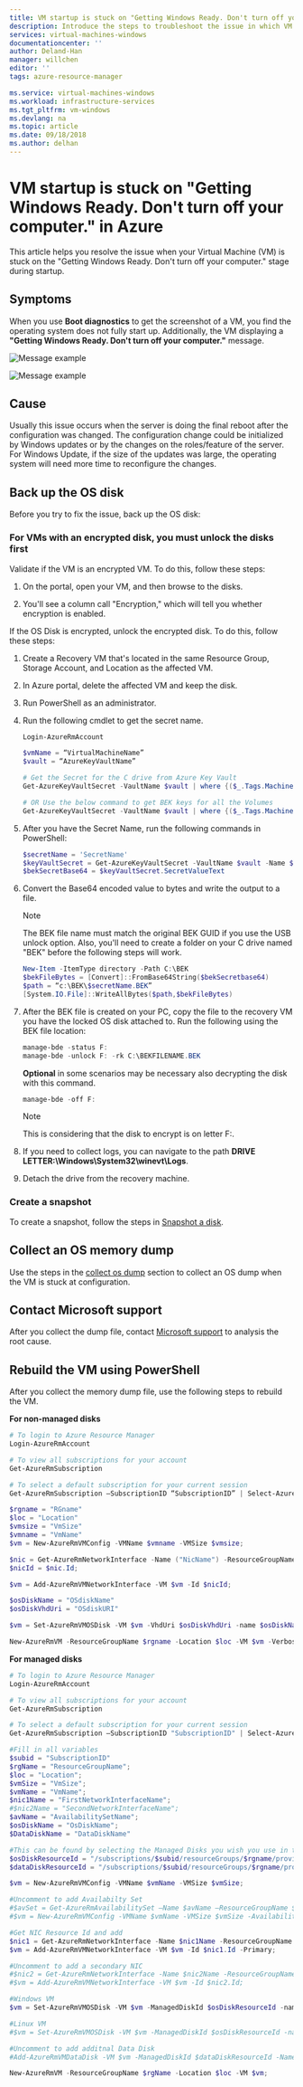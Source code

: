 ```yaml
---
title: VM startup is stuck on "Getting Windows Ready. Don't turn off your computer." in Azure | Microsoft Docs
description: Introduce the steps to troubleshoot the issue in which VM startup is stuck on "Getting Windows Ready. Don't turn off your computer".
services: virtual-machines-windows
documentationcenter: ''
author: Deland-Han
manager: willchen
editor: ''
tags: azure-resource-manager

ms.service: virtual-machines-windows
ms.workload: infrastructure-services
ms.tgt_pltfrm: vm-windows
ms.devlang: na
ms.topic: article
ms.date: 09/18/2018
ms.author: delhan
---
```


# VM startup is stuck on "Getting Windows Ready. Don't turn off your computer." in Azure

This article helps you resolve the issue when your Virtual Machine (VM) is stuck on the "Getting Windows Ready. Don't turn off your computer." stage during startup.

## Symptoms

When you use **Boot diagnostics** to get the screenshot of a VM, you find the operating system does not fully start up. Additionally, the VM displaying a **"Getting Windows Ready. Don't turn off your computer."** message.

![Message example](./media/troubleshoot-vm-configure-update-boot/message1.png)

![Message example](./media/troubleshoot-vm-configure-update-boot/message2.png)

## Cause

Usually this issue occurs when the server is doing the final reboot after the configuration was changed. The configuration change could be initialized by Windows updates or by the changes on the roles/feature of the server. For Windows Update, if the size of the updates was large, the operating system will need more time to reconfigure the changes.

## Back up the OS disk

Before you try to fix the issue, back up the OS disk:

### For VMs with an encrypted disk, you must unlock the disks first

Validate if the VM is an encrypted VM. To do this, follow these steps:

1. On the portal, open your VM, and then browse to the disks.

2. You'll see a column call "Encryption," which will tell you whether encryption is enabled.

If the OS Disk is encrypted, unlock the encrypted disk. To do this, follow these steps:

1. Create a Recovery VM that's located in the same Resource Group, Storage Account, and Location as the affected VM.

2. In Azure portal, delete the affected VM and keep the disk.

3. Run PowerShell as an administrator.

4. Run the following cmdlet to get the secret name.

    ```Powershell
    Login-AzureRmAccount
 
    $vmName = “VirtualMachineName”
    $vault = “AzureKeyVaultName”
 
    # Get the Secret for the C drive from Azure Key Vault
    Get-AzureKeyVaultSecret -VaultName $vault | where {($_.Tags.MachineName -eq $vmName) -and ($_.Tags.VolumeLetter -eq “C:\”) -and ($_.ContentType -eq ‘BEK‘)}

    # OR Use the below command to get BEK keys for all the Volumes
    Get-AzureKeyVaultSecret -VaultName $vault | where {($_.Tags.MachineName -eq   $vmName) -and ($_.ContentType -eq ‘BEK’)}
    ```

5. After you have the Secret Name, run the following commands in PowerShell:

    ```Powershell
    $secretName = 'SecretName'
    $keyVaultSecret = Get-AzureKeyVaultSecret -VaultName $vault -Name $secretname
    $bekSecretBase64 = $keyVaultSecret.SecretValueText
    ```

6. Convert the Base64 encoded value to bytes and write the output to a file. 

    > [!Note]
    > The BEK file name must match the original BEK GUID if you use the USB unlock option. Also, you'll need to create a folder on your C drive named "BEK" before the following steps will work.
    
    ```Powershell
    New-Item -ItemType directory -Path C:\BEK
    $bekFileBytes = [Convert]::FromBase64String($bekSecretbase64)
    $path = “c:\BEK\$secretName.BEK”
    [System.IO.File]::WriteAllBytes($path,$bekFileBytes)
    ```

7. After the BEK file is created on your PC, copy the file to the recovery VM you have the locked OS disk attached to. Run the following using the BEK file location:

    ```Powershell
    manage-bde -status F:
    manage-bde -unlock F: -rk C:\BEKFILENAME.BEK
    ```
    **Optional** in some scenarios may be necessary also decrypting the disk with this command.
   
    ```Powershell
    manage-bde -off F:
    ```

    > [!Note]
    > This is considering that the disk to encrypt is on letter F:.

8. If you need to collect logs, you can navigate to the path **DRIVE LETTER:\Windows\System32\winevt\Logs**.

9. Detach the drive from the recovery machine.

### Create a snapshot

To create a snapshot, follow the steps in [Snapshot a disk](..\windows\snapshot-copy-managed-disk.md).

## Collect an OS memory dump

Use the steps in the [collect os dump](troubleshoot-common-blue-screen-error.md#collect-memory-dump-file) section to collect an OS dump when the VM is stuck at configuration.

## Contact Microsoft support

After you collect the dump file, contact [Microsoft support](https://portal.azure.com/?#blade/Microsoft_Azure_Support/HelpAndSupportBlade) to analysis the root cause.


## Rebuild the VM using PowerShell

After you collect the memory dump file, use the following steps to rebuild the VM.

**For non-managed disks**

```PowerShell
# To login to Azure Resource Manager
Login-AzureRmAccount

# To view all subscriptions for your account
Get-AzureRmSubscription

# To select a default subscription for your current session
Get-AzureRmSubscription –SubscriptionID “SubscriptionID” | Select-AzureRmSubscription

$rgname = "RGname"
$loc = "Location"
$vmsize = "VmSize"
$vmname = "VmName"
$vm = New-AzureRmVMConfig -VMName $vmname -VMSize $vmsize;

$nic = Get-AzureRmNetworkInterface -Name ("NicName") -ResourceGroupName $rgname;
$nicId = $nic.Id;

$vm = Add-AzureRmVMNetworkInterface -VM $vm -Id $nicId;

$osDiskName = "OSdiskName"
$osDiskVhdUri = "OSdiskURI"

$vm = Set-AzureRmVMOSDisk -VM $vm -VhdUri $osDiskVhdUri -name $osDiskName -CreateOption attach -Windows

New-AzureRmVM -ResourceGroupName $rgname -Location $loc -VM $vm -Verbose
```

**For managed disks**

```PowerShell
# To login to Azure Resource Manager
Login-AzureRmAccount

# To view all subscriptions for your account
Get-AzureRmSubscription

# To select a default subscription for your current session
Get-AzureRmSubscription –SubscriptionID "SubscriptionID" | Select-AzureRmSubscription

#Fill in all variables
$subid = "SubscriptionID"
$rgName = "ResourceGroupName";
$loc = "Location";
$vmSize = "VmSize";
$vmName = "VmName";
$nic1Name = "FirstNetworkInterfaceName";
#$nic2Name = "SecondNetworkInterfaceName";
$avName = "AvailabilitySetName";
$osDiskName = "OsDiskName";
$DataDiskName = "DataDiskName"

#This can be found by selecting the Managed Disks you wish you use in the Azure Portal if the format below doesn't match
$osDiskResourceId = "/subscriptions/$subid/resourceGroups/$rgname/providers/Microsoft.Compute/disks/$osDiskName";
$dataDiskResourceId = "/subscriptions/$subid/resourceGroups/$rgname/providers/Microsoft.Compute/disks/$DataDiskName";

$vm = New-AzureRmVMConfig -VMName $vmName -VMSize $vmSize;

#Uncomment to add Availabilty Set
#$avSet = Get-AzureRmAvailabilitySet –Name $avName –ResourceGroupName $rgName;
#$vm = New-AzureRmVMConfig -VMName $vmName -VMSize $vmSize -AvailabilitySetId $avSet.Id;

#Get NIC Resource Id and add
$nic1 = Get-AzureRmNetworkInterface -Name $nic1Name -ResourceGroupName $rgName;
$vm = Add-AzureRmVMNetworkInterface -VM $vm -Id $nic1.Id -Primary;

#Uncomment to add a secondary NIC
#$nic2 = Get-AzureRmNetworkInterface -Name $nic2Name -ResourceGroupName $rgName;
#$vm = Add-AzureRmVMNetworkInterface -VM $vm -Id $nic2.Id;

#Windows VM
$vm = Set-AzureRmVMOSDisk -VM $vm -ManagedDiskId $osDiskResourceId -name $osDiskName -CreateOption Attach -Windows;

#Linux VM
#$vm = Set-AzureRmVMOSDisk -VM $vm -ManagedDiskId $osDiskResourceId -name $osDiskName -CreateOption Attach -Linux;

#Uncomment to add additnal Data Disk
#Add-AzureRmVMDataDisk -VM $vm -ManagedDiskId $dataDiskResourceId -Name $dataDiskName -Caching None -DiskSizeInGB 1024 -Lun 0 -CreateOption Attach;

New-AzureRmVM -ResourceGroupName $rgName -Location $loc -VM $vm;
```
